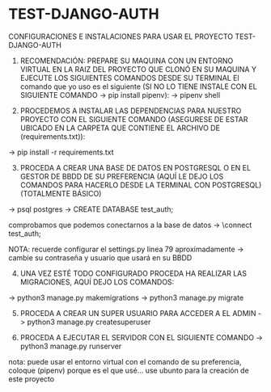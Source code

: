 # TEST-DJANGO-AUTH
CONFIGURACIONES E INSTALACIONES PARA USAR EL PROYECTO TEST-DJANGO-AUTH

1. RECOMENDACIÓN: PREPARE SU MAQUINA CON UN ENTORNO VIRTUAL EN LA RAIZ DEL PROYECTO QUE CLONÓ EN SU MAQUINA Y EJECUTE LOS SIGUIENTES COMANDOS 
DESDE SU TERMINAL 
El comando que yo uso es el siguiente (SI NO LO TIENE INSTALE CON EL SIGUIENTE COMANDO -> pip install pipenv):
-> pipenv shell

2. PROCEDEMOS A INSTALAR LAS DEPENDENCIAS PARA NUESTRO PROYECTO CON EL SIGUIENTE COMANDO (ASEGURESE DE ESTAR UBICADO EN LA CARPETA QUE CONTIENE 
EL ARCHIVO DE (requirements.txt)):

-> pip install -r requirements.txt

3. PROCEDA A CREAR UNA BASE DE DATOS EN POSTGRESQL O EN EL GESTOR DE BBDD DE SU PREFERENCIA
(AQUÍ LE DEJO LOS COMANDOS PARA HACERLO DESDE LA TERMINAL CON POSTGRESQL) (TOTALMENTE BÁSICO)

-> psql postgres
-> CREATE DATABASE test_auth;

comprobamos que podemos conectarnos a la base de datos
-> \connect test_auth;

NOTA: recuerde configurar el settings.py linea 79 aproximadamente -> cambie su contraseña y usuario que usará en su BBDD

4. UNA VEZ ESTÉ TODO CONFIGURADO PROCEDA HA REALIZAR LAS MIGRACIONES, AQUÍ DEJO LOS COMANDOS:

-> python3 manage.py makemigrations
-> python3 manage.py migrate

5. PROCEDA A CREAR UN SUPER USUARIO PARA ACCEDER A EL ADMIN 
-> python3 manage.py createsuperuser

6. PROCEDA A EJECUTAR EL SERVIDOR CON EL SIGUIENTE COMANDO
-> python3 manage.py runserver

nota: puede usar el entorno virtual con el comando de su preferencia, coloque (pipenv) porque es el que usé...
use ubunto para la creación de este proyecto

